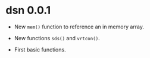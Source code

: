 # dsn 0.0.1

* New `mem()` function to reference an in memory array. 

* New functions `sds()` and `vrtcon()`. 

* First basic functions. 
